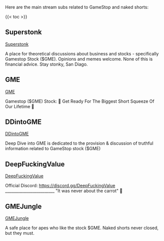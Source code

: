 Here are the main stream subs related to GameStop and naked shorts:

{{< toc >}}

## Superstonk

[Superstonk](https://www.reddit.com/r/Superstonk/)

A place for theoretical discussions about business and stocks - specifically Gamestop Stock ($GME). Opinions and memes welcome. None of this is financial advice. Stay stonky, San Diago.

## GME

[GME](https://www.reddit.com/r/GME/)

Gamestop ($GME) Stock: 🚀 Get Ready For The Biggest Short Squeeze Of Our Lifetime 🚀

## DDintoGME

[DDintoGME](https://www.reddit.com/r/DDintoGME/)

Deep Dive into GME is dedicated to the provision & discussion of truthful information related to GameStop stock ($GME)

## DeepFuckingValue

[DeepFuckingValue](https://www.reddit.com/r/DeepFuckingValue/)

Official Discord: https://discord.gg/DeepFuckingValue _________________________ "It was never about the carrot" 🥕

## GMEJungle

[GMEJungle](https://www.reddit.com/r/GMEJungle/)

A safe place for apes who like the stock $GME. Naked shorts never closed, but they must.

